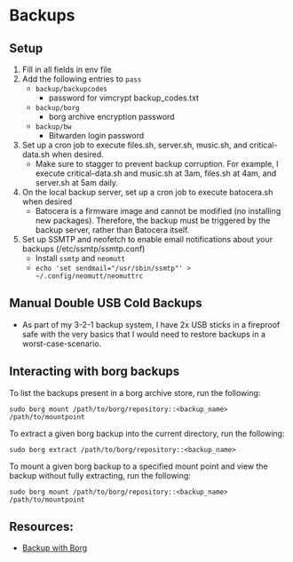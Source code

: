 # Backups

## Setup
1. Fill in all fields in env file
2. Add the following entries to `pass`
    - `backup/backupcodes`
        - password for vimcrypt backup_codes.txt
    - `backup/borg`
        - borg archive encryption password
    - `backup/bw`
        - Bitwarden login password
5. Set up a cron job to execute files.sh, server.sh, music.sh, and critical-data.sh when desired.
    - Make sure to stagger to prevent backup corruption. For example, I execute critical-data.sh and music.sh at 3am, files.sh at 4am, and server.sh at 5am daily.
6. On the local backup server, set up a cron job to execute batocera.sh when desired
    - Batocera is a firmware image and cannot be modified (no installing new packages). Therefore, the backup must be triggered by the backup server, rather than Batocera itself.
7. Set up SSMTP and neofetch to enable email notifications about your backups (/etc/ssmtp/ssmtp.conf)
    - Install `ssmtp` and `neomutt`
    - `echo 'set sendmail="/usr/sbin/ssmtp"' > ~/.config/neomutt/neomuttrc`


## Manual Double USB Cold Backups
- As part of my 3-2-1 backup system, I have 2x USB sticks in a fireproof safe with the very basics that I would need to restore backups in a worst-case-scenario.


## Interacting with borg backups
To list the backups present in a borg archive store, run the following:

`sudo borg mount /path/to/borg/repository::<backup_name> /path/to/mountpoint`


To extract a given borg backup into the current directory, run the following:

`sudo borg extract /path/to/borg/repository::<backup_name>`


To mount a given borg backup to a specified mount point and view the backup without fully extracting, run the following:

`sudo borg mount /path/to/borg/repository::<backup_name> /path/to/mountpoint`


## Resources:
- [Backup with Borg](https://jstaf.github.io/2018/03/12/backups-with-borg-rsync.html)
